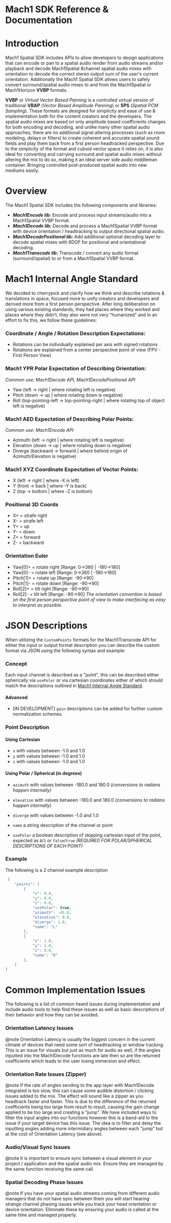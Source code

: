 # Mach1 SDK Reference & Documentation

# Introduction

Mach1 Spatial SDK includes APIs to allow developers to design applications that can encode or pan to a spatial audio render from audio streams and/or playback and decode Mach1Spatial 8channel spatial audio mixes with orientation to decode the correct stereo output sum of the user's current orientation. Additionally the Mach1 Spatial SDK allows users to safely convert surround/spatial audio mixes to and from the Mach1Spatial or Mach1Horizon **VVBP** formats.

**VVBP** or *Virtual Vector Based Panning* is a controlled virtual version of traditional **VBAP** (*Vector Based Amplitude Panning*) or **SPS** (*Spatial PCM Sampling*). These formats are designed for simplicity and ease of use & implementation both for the content creators and the developers. The spatial audio mixes are based on only amplitude based coefficients changes for both encoding and decoding, and unlike many other spatial audio approaches, there are no additional signal altering processes (such as room modeling, delays or filters) to create coherent and accurate spatial sound fields and play them back from a first person headtracked perspective. Due to the simplicity of the format and cuboid vector space it relies on, it is also ideal for converting and carrying surround and spatial audio mixes without altering the mix to do so, making it an ideal server side audio middleman container. Bringing controlled post-produced spatial audio into new mediums easily.

# Overview

The Mach1 Spatial SDK includes the following components and libraries:

  - ***Mach1Encode lib:***
    Encode and process input streams/audio into a Mach1Spatial VVBP format.
  - ***Mach1Decode lib:***
    Decode and process a Mach1Spatial VVBP format with device orientation / headtracking to output directional spatial audio.
  - ***Mach1DecodePositional lib:***
    Add additional optional decoding layer to decode spatial mixes with 6DOF for positional and orientational decoding.
  - ***Mach1Transcode lib:***
    Transcode / convert any audio format (surround/spatial) to or from a Mach1Spatial VVBP format.

# Mach1 Internal Angle Standard
We decided to cherrypick and clarify how we think and describe rotations & translations in space, focused more to unify creators and developers and derived more from a first person perspective. After long deliberation on using various existing standards, they had places where they worked and places where they didn’t, they also were not very “humanized” and in an effort to fix this, we follow these guidelines:

### Coordinate / Angle / Rotation Description Expectations:
   - Rotations can be individually explained per axis with signed rotations
   - Rotations are explained from a center perspective point of view (FPV - First Person View)

### Mach1 YPR Polar Expectation of Describing Orientation:
_Common use: Mach1Decode API, Mach1DecodePositional API_

   - Yaw (left -> right | where rotating left is negative)
   - Pitch (down -> up | where rotating down is negative)
   - Roll (top-pointing-left -> top-pointing-right | where rotating top of object left is negative)

### Mach1 AED Expectation of Describing Polar Points:
_Common use: Mach1Encode API_

   - Azimuth (left -> right | where rotating left is negative)
   - Elevation (down -> up | where rotating down is negative)
   - Diverge (backward -> forward | where behind origin of Azimuth/Elevation is negative)

### Mach1 XYZ Coordinate Expectation of Vector Points:
   - X (left -> right | where -X is left)
   - Y (front -> back | where -Y is back)
   - Z (top -> bottom | where -Z is bottom)

### Positional 3D Coords
  -  X+ = strafe right
  -  X- = strafe left
  -  Y+ = up
  -  Y- = down
  -  Z+ = forward
  -  Z- = backward

### Orientation Euler
  -  Yaw[0]+ = rotate right [Range: 0->360 | -180->180]
  -  Yaw[0]- = rotate left [Range: 0->360 | -180->180]
  -  Pitch[1]+ = rotate up [Range: -90->90]
  -  Pitch[1]- = rotate down [Range: -90->90]
  -  Roll[2]+ = tilt right [Range: -90->90]
  -  Roll[2]- = tilt left [Range: -90->90]
_The orientation convention is based on the first person perspective point of view to make interfacing as easy to interpret as possible._

# JSON Descriptions
When utilizing the `CustomPoints` formats for the Mach1Transcode API for either the input or output format description you can describe the custom format via JSON using the following syntax and example:

### Concept
Each input channel is described as a "point", this can be described either spherically via `usePolar` or via cartesian coordinates either of which should match the descriptions outlined in [Mach1 Internal Angle Standard](#mach1-internal-angle-standard).

#### Advanced
  - [IN DEVELOPMENT] `gain` descriptions can be added for further custom normalization schemes.

### Point Description

#### Using Cartesian
  - `x` with values between -1.0 and 1.0
  - `y` with values between -1.0 and 1.0
  - `z` with values between -1.0 and 1.0

#### Using Polar / Spherical (in degrees)
  - `azimuth` with values between -180.0 and 180.0 _(conversions to radians happen internally)_
  - `elevation` with values between -180.0 and 180.0 _(conversions to radians happen internally)_
  - `diverge` with values between -1.0 and 1.0

  - `name` a string description of the channel or point
  - `usePolar` a boolean description of skipping cartesian input of the point, expected as `0`/`1` or `false`/`true` _(REQUIRED FOR POLAR/SPHERICAL DESCRIPTIONS OF EACH POINT)_

### Example
The following is a 2 channel example description
```cpp
 {
    "points": [
        {
            "x": 0.0,
            "y": 0.0,
            "z": 0.0,
            "usePolar": true,
            "azimuth": -45.0,
            "elevation": 0.0,
            "diverge": 1.0,
            "name": "L"
        },
        {
            "x": 1.0,
            "y": 1.0,
            "z": 0.0,
            "name": "R"
        },
    ]
}
```

# Common Implementation Issues
The following is a list of common heard issues during implementation and include audio tools to help find these issues as well as basic descriptions of their behavior and how they can be avoided.

### Orientation Latency Issues
@note
Orientation Latency is usually the biggest concern in the current climate of devices that need some sort of headtracking or window tracking. This is an issue for visuals but just as much for audio as well, if the angles inputted into the Mach1Decode functions are late then so are the returned coefficients which leads to the user losing immersion and effect.

### Orientation Rate Issues (Zipper)
@note
If the rate of angles sending to the app layer with Mach1Decode integrated is too slow, this can cause some audible distortion / clicking issues added to the mix. The effect will sound like a zipper as you headtrack faster and faster. This is due to the difference of the returned coefficients being too large from result to result, causing the gain change applied to be too large and creating a "jump". We have included ways to filter the input angles into our functions however this is a band-aid to the issue if your target device has this issue. The idea is to filter and delay the inputting angles adding more intermidiary angles between each "jump" but at the cost of Orientation Latency (see above).

### Audio/Visual Sync Issues
@note
It is important to ensure sync between a visual element in your project / application and the spatial audio mix. Ensure they are managed by the same function receiving the same call.

### Spatial Decoding Phase Issues
@note
If you have your spatial audio streams coming from different audio managers that do not have sync between them you will start hearing strange channel phasing issues while you track your head orientation or device orientation. Eliminate these by ensuring your audio is called at the same time and managed properly.
